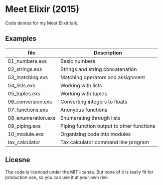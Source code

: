 # Meet Elixir (2015)

Code demos for my Meet Elixir talk.

## Examples

file | Description
-----|------------
01_numbers.exs | Basic numbers
02_strings.exs | Strings and string concatenation
03_matching.exs | Matching operators and assignment
04_lists.exs | Working with lists
05_tuples.exs | Working with tuples
06_conversion.exs | Converting integers to floats
07_functions.exs | Anonyous functions
08_enumeration.exs | Enumerating through lists
09_piping.exs | Piping function output to other functions
10_module.exs | Organizing code into modules
tax_calculator | Tax calculator command line program

## Licesne

The code is licenced under the MIT license. But none of it is really fit for production use, so you can use it at your own risk.
